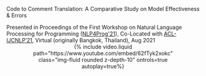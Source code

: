 Code to Comment Translation: A Comparative Study on Model Effectiveness & Errors

<div class="caption">
	Presented in Proceedings of the First Workshop on Natural Language Processing for Programming (<a href="https://nlp4prog.github.io/2021/">NLP4Prog'21</a>), Co-Located with <a href="https://2021.aclweb.org">ACL-IJCNLP’21</a>, Virtual (originally Bangkok, Thailand), Aug 2021
</div>
<div class="row">
    <div class="col-md-6" style="width: 80%; margin: 0 auto; text-align: center;">
        {% include video.liquid path="https://www.youtube.com/embed/62fTyk2xokc" class="img-fluid rounded z-depth-10"  ontrols=true autoplay=true%}
    </div>
</div>
